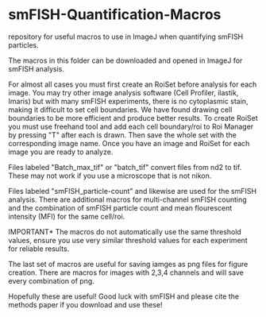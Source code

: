 # smFISH-Quantification-Macros
repository for useful macros to use in ImageJ when quantifying smFISH particles.

The macros in this folder can be downloaded and opened in ImageJ for smFISH analysis. 

For almost all cases you must first create an RoiSet before analysis for each image. You may try other image analysis software (Cell Profiler, ilastik, Imaris) but with many smFISH experiments, there is no cytoplasmic stain, making it difficult to set cell boundaries. We have found drawing cell boundaries to be more efficient and produce better results. To create RoiSet you must use freehand tool and add each cell boundary/roi to Roi Manager by pressing "T" after each is drawn. Then save the whole set with the corresponding image name. Once you have an image and RoiSet for each image you are ready to analyze.

Files labeled "Batch_max_tif" or "batch_tif" convert files from nd2 to tif. These may not work if you use a microscope that is not nikon. 

Files labeled "smFISH_particle-count" and likewise are used for the smFISH analysis. There are additional macros for multi-channel smFISH counting and the combination of smFISH particle count and mean flourescent intensity (MFI) for the same cell/roi. 

IMPORTANT* The macros do not automatically use the same threshold values, ensure you use very similar threshold values for each experiment for reliable results. 

The last set of macros are useful for saving iamges as png files for figure creation. There are macros for images with 2,3,4 channels and will save every combination of png. 

Hopefully these are useful! Good luck with smFISH and please cite the methods paper if you download and use these!
